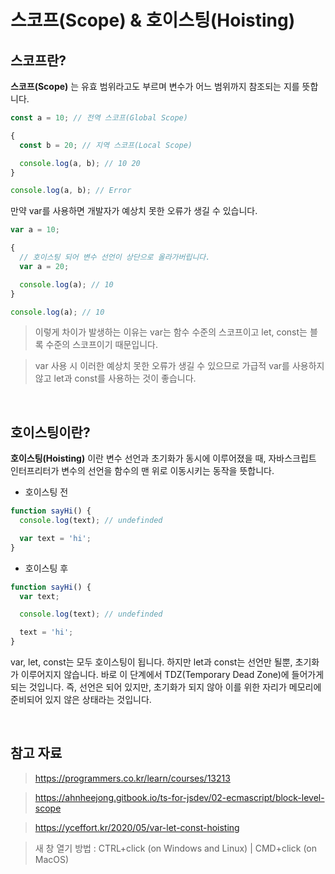 # 스코프(Scope) & 호이스팅(Hoisting)

## 스코프란?

**스코프(Scope)** 는 유효 범위라고도 부르며 변수가 어느 범위까지 참조되는 지를 뜻합니다.

```javascript
const a = 10; // 전역 스코프(Global Scope)

{
  const b = 20; // 지역 스코프(Local Scope)

  console.log(a, b); // 10 20
}

console.log(a, b); // Error
```

만약 var를 사용하면 개발자가 예상치 못한 오류가 생길 수 있습니다.

```javascript
var a = 10;

{
  // 호이스팅 되어 변수 선언이 상단으로 올라가버립니다.
  var a = 20;

  console.log(a); // 10
}

console.log(a); // 10
```

> 이렇게 차이가 발생하는 이유는 var는 함수 수준의 스코프이고 let, const는 블록 수준의 스코프이기 때문입니다.

> var 사용 시 이러한 예상치 못한 오류가 생길 수 있으므로 가급적 var를 사용하지 않고 let과 const를 사용하는 것이 좋습니다.

<br />

## 호이스팅이란?

**호이스팅(Hoisting)** 이란 변수 선언과 초기화가 동시에 이루어졌을 때, 자바스크립트 인터프리터가 변수의 선언을 함수의 맨 위로 이동시키는 동작을 뜻합니다.

- 호이스팅 전

```javascript
function sayHi() {
  console.log(text); // undefinded

  var text = 'hi';
}
```

- 호이스팅 후

```javascript
function sayHi() {
  var text;

  console.log(text); // undefinded

  text = 'hi';
}
```

var, let, const는 모두 호이스팅이 됩니다. 하지만 let과 const는 선언만 될뿐, 초기화가 이루어지지 않습니다. 바로 이 단계에서 TDZ(Temporary Dead Zone)에 들어가게 되는 것입니다. 즉, 선언은 되어 있지만, 초기화가 되지 않아 이를 위한 자리가 메모리에 준비되어 있지 않은 상태라는 것입니다.

<br />

## 참고 자료

> https://programmers.co.kr/learn/courses/13213

> https://ahnheejong.gitbook.io/ts-for-jsdev/02-ecmascript/block-level-scope

> https://yceffort.kr/2020/05/var-let-const-hoisting

> 새 창 열기 방법 : CTRL+click (on Windows and Linux) | CMD+click (on MacOS)
